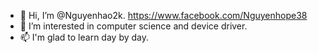 - 👋 Hi, I’m @Nguyenhao2k. https://www.facebook.com/Nguyenhope38
- 👀 I’m interested in computer science and device driver.
- 📫 I'm glad to learn day by day. 
<!---
Nguyenhao2k/Nguyenhao2k is a ✨ special ✨ repository because its `README.md` (this file) appears on your GitHub profile.
You can click the Preview link to take a look at your changes.
--->
